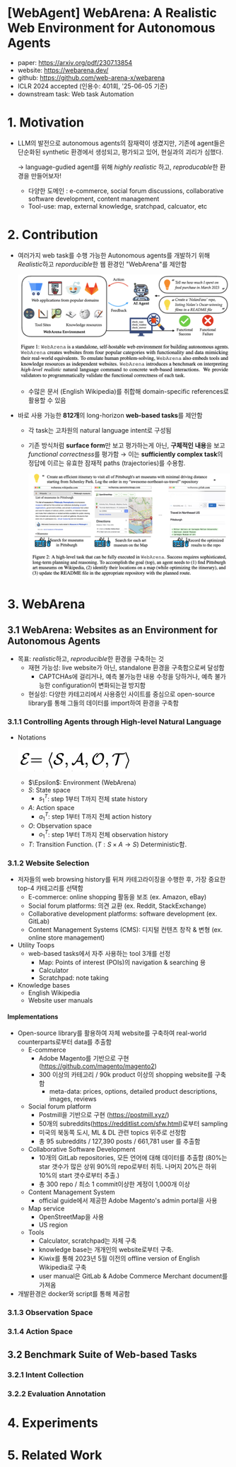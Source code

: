 # [WebAgent] WebArena: A Realistic Web Environment for Autonomous Agents

- paper: https://arxiv.org/pdf/2307.13854
- website: https://webarena.dev/
- github: https://github.com/web-arena-x/webarena
- ICLR 2024 accepted (인용수: 401회, '25-06-05 기준)
- downstream task: Web task Automation

# 1. Motivation

- LLM의 발전으로 autonomous agents의 잠재력이 생겼지만, 기존에 agent들은 단순화된 synthetic 환경에서 생성되고, 평가되고 있어, 현실과의 괴리가 심했다.

  $\to$ language-gudied agent를 위해 *highly realistic* 하고, *reproducable*한 환경을 만들어보자!

  - 다양한 도메인 : e-commerce, social forum discussions, collaborative software development, content management
  - Tool-use: map, external knowledge, sratchpad, calcuator, etc

# 2. Contribution

- 여러가지 web task를 수행 가능한 Autonomous agents를 개발하기 위해 *Realistic*하고 *reporducible*한 웹 환경인 "WebArena"를 제안함

  ![](../images/2025-06-05/image-20250605204839065.png)

  - 수많은 문서 (English Wikipedia)를 취합해 domain-specific references로 활용할 수 있음

- 바로 사용 가능한 **812개**의 long-horizon **web-based tasks**를 제안함

  - 각 task는 고차원의 natural language intent로 구성됨

  - 기존 방식처럼 **surface form**만 보고 평가하는게 아닌, **구체적인 내용**을 보고 *functional correctness*를 평가함 $\to$ 이는 **sufficiently complex task**의 정답에 이르는 유효한 잠재적 paths (trajectories)를 수용함.

    ![](../images/2025-06-05/image-20250605210329007.png)

# 3. WebArena

## 3.1 WebArena: Websites as an Environment for Autonomous Agents

- 목표: *realistic*하고, *reproducible*한 환경을 구축하는 것
  - 재현 가능성: live website가 아닌, standalone 환경을 구축함으로써 달성함
    - CAPTCHAs에 걸리거나, 예측 불가능한 내용 수정을 당하거나, 예측 불가능한 configuration이 변화되는걸 방지함
  - 현실성: 다양한 카테고리에서 사용중인 사이트를 중심으로 open-source library를 통해 그들의 데이터를 import하여 환경을 구축함

### 3.1.1 Controlling Agents through High-level Natural Language

- Notations

  ![](../images/2025-06-05/image-20250605211559205.png)

  - $\Epsilon$: Environment (WebArena)
  - $S$: State space
    - $s_1^T$: step 1부터 T까지 전체 state history
  - $A$: Action space
    - $a_1^T$: step 1부터 T까지 전체 action history
  - $O$: Observation space
    - $o_1^T$: step 1부터 T까지 전체 observation history
  - $T$: Transition Function. ($T: S \times A \to S$) Deterministic함.

### 3.1.2 Website Selection

- 저자들의 web browsing history를 뒤져 카테고라이징을 수행한 후, 가장 중요한 top-4 카테고리를 선택함
  - E-commerce: online shopping 활동을 보조 (ex. Amazon, eBay)
  - Social forum platforms: 의견 교환 (ex. Reddit, StackExchange)
  - Collaborative development platforms: software development (ex. GitLab)
  - Content Management Systems (CMS): 디지털 컨텐츠 창작 & 변형 (ex. online store management)
- Utility Toops
  - web-based tasks에서 자주 사용하는 tool 3개를 선정
    - Map: Points of interest (POIs)의 navigation & searching 용
    - Calculator
    - Scratchpad: note taking
- Knowledge bases
  - English Wikipedia
  - Website user manuals

#### Implementations

- Open-source library를 활용하여 자체 website를 구축하여 real-world counterparts로부터 data를 추출함
  - E-commerce
    - Adobe Magento를 기반으로 구현 (https://github.com/magento/magento2)
    - 300 이상의 카테고리 / 90k product 이상의 shopping website를 구축함 
      - meta-data: prices, options, detailed product descriptions, images, reviews
  - Social forum platform
    - Postmill을 기반으로 구현 (https://postmill.xyz/)
    - 50개의 subreddits(https://redditlist.com/sfw.html)로부터 sampling 
    - 미국의 북동쪽 도시, ML & DL 관련 topics 위주로 선정함 
    - 총 95 subreddits / 127,390 posts / 661,781 user 를 추출함
  - Collaborative Software Development
    - 10개의 GitLab repositories, 모든 언어에 대해 데이터를 추출함 (80%는 star 갯수가 많은 상위 90%의 repo로부터 취득. 나머지 20%은 하위 10%의 start 갯수로부터 추출.)
    - 총 300 repo / 최소 1 commit이상한 계정이 1,000개 이상
  - Content Management System
    - official guide에서 제공한 Adobe Magento's admin portal을 사용
  - Map service
    - OpenStreetMap을 사용
    - US region
  - Tools
    - Calculator, scratchpad는 자체 구축
    - knowledge base는 개개인의 website로부터 구축. 
    - Kiwix를 통해 2023년 5월 이전의 offline version of English Wikipedia로 구축
    - user manual은 GitLab & Adobe Commerce Merchant document를 가져옴
- 개발환경은 docker와 script를 통해 제공함

### 3.1.3 Observation Space

### 3.1.4 Action Space

## 3.2 Benchmark Suite of Web-based Tasks

### 3.2.1 Intent Collection

### 3.2.2 Evaluation Annotation

# 4. Experiments

# 5. Related Work